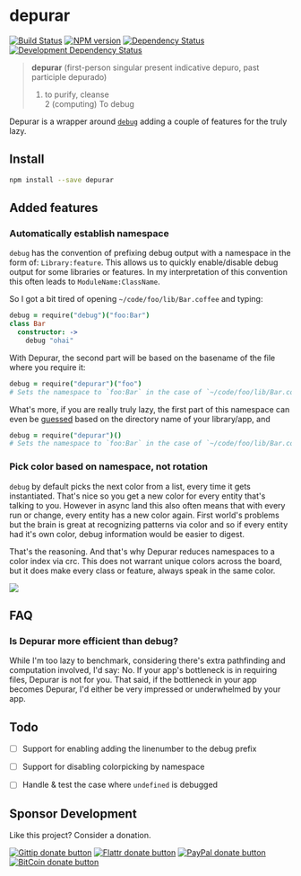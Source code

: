 # depurar

<!-- badges/ -->
[![Build Status](https://travis-ci.org/kvz/node-depurar.svg?branch=master)](https://travis-ci.org/kvz/node-depurar)
[![NPM version](http://badge.fury.io/js/depurar.png)](https://npmjs.org/package/depurar "View this project on NPM")
[![Dependency Status](https://david-dm.org/kvz/depurar.png?theme=shields.io)](https://david-dm.org/kvz/depurar)
[![Development Dependency Status](https://david-dm.org/kvz/depurar/dev-status.png?theme=shields.io)](https://david-dm.org/kvz/depurar#info=devDependencies)
<!-- /badges -->


> **depurar** (first-person singular present indicative depuro, past participle depurado)  
> 1. to purify, cleanse  
> 2 (computing) To debug  

Depurar is a wrapper around [`debug`](https://www.npmjs.com/package/debug) adding a couple
of features for the truly lazy.

## Install

```bash
npm install --save depurar
```

## Added features

### Automatically establish namespace 

`debug` has the convention of prefixing debug output with a namespace in the form of: `Library:feature`. This allows us to quickly enable/disable debug output for some libraries or features. In my interpretation of this convention this often leads to `ModuleName:ClassName`.

So I got a bit tired of opening `~/code/foo/lib/Bar.coffee` and typing:

```coffeescript
debug = require("debug")("foo:Bar")
class Bar
  constructor: ->
    debug "ohai"
```

With Depurar, the second part will be based on the basename of the file where you require it:

```coffeescript
debug = require("depurar")("foo")
# Sets the namespace to `foo:Bar` in the case of `~/code/foo/lib/Bar.coffee`
```

What's more, if you are really truly lazy, the first part of this namespace can even be [guessed](https://www.npmjs.com/package/app-root-path) based on the directory name of your library/app, and 

```coffeescript
debug = require("depurar")()
# Sets the namespace to `foo:Bar` in the case of `~/code/foo/lib/Bar.coffee`
```

### Pick color based on namespace, not rotation

`debug` by default picks the next color from a list, every time it gets instantiated. That's nice so you get a new color for every entity that's talking to you. However in async land this also often means that with every run or change, every entity has a new color again. First world's problems but the brain is great at recognizing patterns via color and so if every entity had it's own color, debug information would be easier to digest.

That's the reasoning. And that's why Depurar reduces namespaces to a color index via crc. This does not warrant unique colors across the board, but it does make every class or feature, always speak in the same color.

![](https://dl.dropboxusercontent.com/s/45um101fayesfl3/2015-06-20%20at%2013.41.png?dl=0)


## FAQ

### Is Depurar more efficient than debug?

While I'm too lazy to benchmark, considering there's extra pathfinding and computation involved, I'd say: No.
If your app's bottleneck is in requiring files, Depurar is not for you. That said, if the bottleneck in your
app becomes Depurar, I'd either be very impressed or underwhelmed by your app.

## Todo

- [ ] Support for enabling adding the linenumber to the debug prefix
- [ ] Support for disabling colorpicking by namespace
- [ ] Handle & test the case where `undefined` is debugged


## Sponsor Development

Like this project? Consider a donation.

<!-- badges/ -->
[![Gittip donate button](http://img.shields.io/gittip/kvz.png)](https://www.gittip.com/kvz/ "Sponsor the development of depurar via Gittip")
[![Flattr donate button](http://img.shields.io/flattr/donate.png?color=yellow)](https://flattr.com/submit/auto?user_id=kvz&url=https://github.com/kvz/depurar&title=depurar&language=&tags=github&category=software "Sponsor the development of depurar via Flattr")
[![PayPal donate button](http://img.shields.io/paypal/donate.png?color=yellow)](https://www.paypal.com/cgi-bin/webscr?cmd=_donations&business=kevin%40vanzonneveld%2enet&lc=NL&item_name=Open%20source%20donation%20to%20Kevin%20van%20Zonneveld&currency_code=USD&bn=PP-DonationsBF%3abtn_donate_SM%2egif%3aNonHosted "Sponsor the development of depurar via Paypal")
[![BitCoin donate button](http://img.shields.io/bitcoin/donate.png?color=yellow)](https://coinbase.com/checkouts/19BtCjLCboRgTAXiaEvnvkdoRyjd843Dg2 "Sponsor the development of depurar via BitCoin")
<!-- /badges -->
